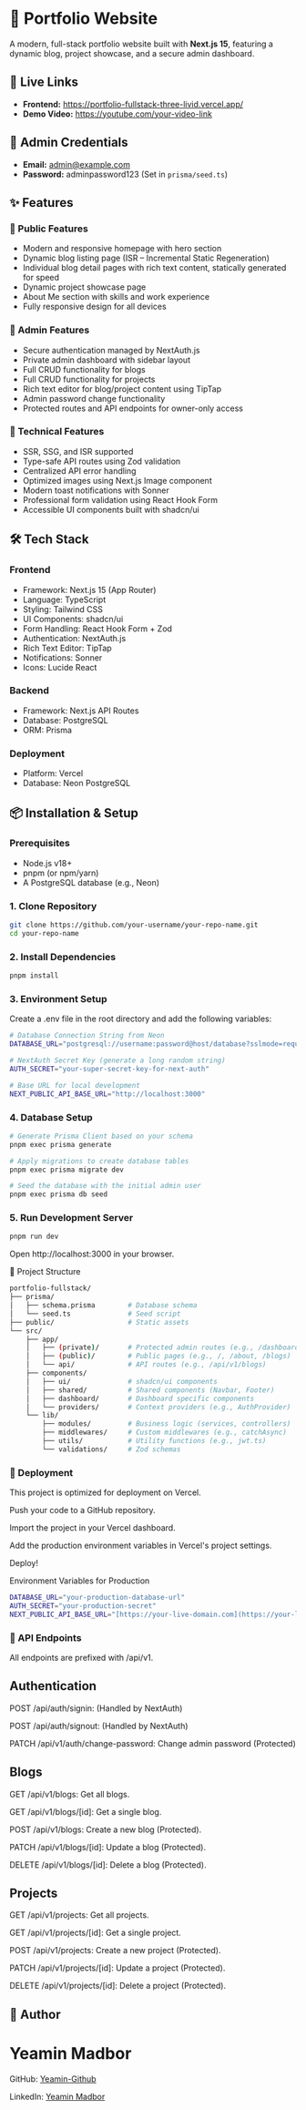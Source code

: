 # 📌 Portfolio Website

A modern, full-stack portfolio website built with **Next.js 15**, featuring a dynamic blog, project showcase, and a secure admin dashboard.

## 🔗 Live Links

- **Frontend:** https://portfolio-fullstack-three-livid.vercel.app/  
- **Demo Video:** https://youtube.com/your-video-link  

## 🔐 Admin Credentials

- **Email:** admin@example.com  
- **Password:** adminpassword123 (Set in `prisma/seed.ts`)  

## ✨ Features

### 🔹 Public Features
- Modern and responsive homepage with hero section  
- Dynamic blog listing page (ISR – Incremental Static Regeneration)  
- Individual blog detail pages with rich text content, statically generated for speed  
- Dynamic project showcase page  
- About Me section with skills and work experience  
- Fully responsive design for all devices  

### 🔹 Admin Features
- Secure authentication managed by NextAuth.js  
- Private admin dashboard with sidebar layout  
- Full CRUD functionality for blogs  
- Full CRUD functionality for projects  
- Rich text editor for blog/project content using TipTap  
- Admin password change functionality  
- Protected routes and API endpoints for owner-only access  

### 🔹 Technical Features
- SSR, SSG, and ISR supported  
- Type-safe API routes using Zod validation  
- Centralized API error handling  
- Optimized images using Next.js Image component  
- Modern toast notifications with Sonner  
- Professional form validation using React Hook Form  
- Accessible UI components built with shadcn/ui  

## 🛠️ Tech Stack

### Frontend
- Framework: Next.js 15 (App Router)  
- Language: TypeScript  
- Styling: Tailwind CSS  
- UI Components: shadcn/ui  
- Form Handling: React Hook Form + Zod  
- Authentication: NextAuth.js  
- Rich Text Editor: TipTap  
- Notifications: Sonner  
- Icons: Lucide React  

### Backend
- Framework: Next.js API Routes  
- Database: PostgreSQL  
- ORM: Prisma  

### Deployment
- Platform: Vercel  
- Database: Neon PostgreSQL  

## 📦 Installation & Setup

### Prerequisites
- Node.js v18+  
- pnpm (or npm/yarn)  
- A PostgreSQL database (e.g., Neon)  

### 1. Clone Repository
```bash
git clone https://github.com/your-username/your-repo-name.git
cd your-repo-name
```


### 2. Install Dependencies
```bash
pnpm install
```

### 3. Environment Setup

Create a .env file in the root directory and add the following variables:
```bash
# Database Connection String from Neon
DATABASE_URL="postgresql://username:password@host/database?sslmode=require"

# NextAuth Secret Key (generate a long random string)
AUTH_SECRET="your-super-secret-key-for-next-auth"

# Base URL for local development
NEXT_PUBLIC_API_BASE_URL="http://localhost:3000"
```

### 4. Database Setup
```bash
# Generate Prisma Client based on your schema
pnpm exec prisma generate

# Apply migrations to create database tables
pnpm exec prisma migrate dev

# Seed the database with the initial admin user
pnpm exec prisma db seed
```

### 5. Run Development Server
```bash
pnpm run dev
```

Open http://localhost:3000 in your browser.

📁 Project Structure

``` bash
portfolio-fullstack/
├── prisma/
│   ├── schema.prisma        # Database schema
│   └── seed.ts              # Seed script
├── public/                  # Static assets
└── src/
    ├── app/
    │   ├── (private)/       # Protected admin routes (e.g., /dashboard)
    │   ├── (public)/        # Public pages (e.g., /, /about, /blogs)
    │   └── api/             # API routes (e.g., /api/v1/blogs)
    ├── components/
    │   ├── ui/              # shadcn/ui components
    │   ├── shared/          # Shared components (Navbar, Footer)
    │   ├── dashboard/       # Dashboard specific components
    │   └── providers/       # Context providers (e.g., AuthProvider)
    └── lib/
        ├── modules/         # Business logic (services, controllers)
        ├── middlewares/     # Custom middlewares (e.g., catchAsync)
        ├── utils/           # Utility functions (e.g., jwt.ts)
        └── validations/     # Zod schemas

```
### 🚀 Deployment

This project is optimized for deployment on Vercel.

Push your code to a GitHub repository.

Import the project in your Vercel dashboard.

Add the production environment variables in Vercel's project settings.

Deploy!

Environment Variables for Production
```bash
DATABASE_URL="your-production-database-url"
AUTH_SECRET="your-production-secret"
NEXT_PUBLIC_API_BASE_URL="[https://your-live-domain.com](https://your-live-domain.com)"
```

### 📝 API Endpoints

All endpoints are prefixed with /api/v1.

## Authentication

POST /api/auth/signin: (Handled by NextAuth)

POST /api/auth/signout: (Handled by NextAuth)

PATCH /api/v1/auth/change-password: Change admin password (Protected)

## Blogs

GET /api/v1/blogs: Get all blogs.

GET /api/v1/blogs/[id]: Get a single blog.

POST /api/v1/blogs: Create a new blog (Protected).

PATCH /api/v1/blogs/[id]: Update a blog (Protected).

DELETE /api/v1/blogs/[id]: Delete a blog (Protected).

## Projects

GET /api/v1/projects: Get all projects.

GET /api/v1/projects/[id]: Get a single project.

POST /api/v1/projects: Create a new project (Protected).

PATCH /api/v1/projects/[id]: Update a project (Protected).

DELETE /api/v1/projects/[id]: Delete a project (Protected).

## 👤 Author

# Yeamin Madbor

GitHub: [Yeamin-Github](https://github.com/yeaminstudent5598)

LinkedIn: [Yeamin Madbor](https://www.linkedin.com/in/yeamin-madbor-83b3302b8/)
